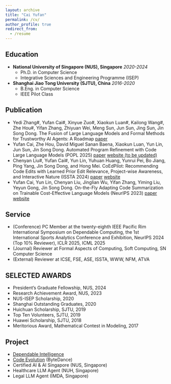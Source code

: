 ```yaml
---
layout: archive
title: "Cai Yufan"
permalink: /cv/
author_profile: true
redirect_from:
  - /resume
---
```

## Education
- **National University of Singapore (NUS), Singapore** *2020-2024*
  - Ph.D. in Computer Science
  - Integrative Sciences and Engineering Programme (ISEP)
- **Shanghai Jiao Tong University (SJTU), China** *2016-2020*
  - B.Eng. in Computer Science
  - IEEE Pilot Class

## Publication
- Yedi Zhang#, Yufan Cai#, Xinyue Zuo#, Xiaokun Luan#, Kailong Wang#, Zhe Hou#, Yifan Zhang, Zhiyuan Wei, Meng Sun, Jun Sun, Jing Sun, Jin Song Dong. The Fusion of Large Language Models and Formal Methods for Trustworthy AI Agents: A Roadmap [paper](https://arxiv.org/abs/2412.06512)
- Yufan Cai, Zhe Hou, David Miguel Sanan Baena, Xiaokun Luan, Yun Lin, Jun Sun, Jin Song Dong. Automated Program Refinement with Code Large Language Models (POPL 2025) [paper](https://dl.acm.org/doi/10.1145/3704905) [website (to be updated)](https://sites.google.com/view/refine4llm/) 
- Chenyan Liu#, Yufan Cai#, Yun Lin, Yuhuan Huang, Yunrui Pei, Bo Jiang, Ping Yang, Jin Song Dong, and Hong Mei. CoEdPilot: Recommending Code Edits with Learned Prior Edit Relevance, Project-wise Awareness, and Interactive Nature (ISSTA 2024) [paper](https://arxiv.org/abs/2408.01733) [website](https://sites.google.com/view/coedpilot/home)
- Yufan Cai, Yun Lin, Chenyan Liu, Jinglian Wu, Yifan Zhang, Yiming Liu, Yeyun Gong, Jin Song Dong. On-the-Fly Adapting Code Summarization on Trainable Cost-Effective Language Models (NeurIPS 2023) [paper](https://proceedings.neurips.cc/paper_files/paper/2023/hash/b16e6de5fbbdcb2df237aa66b302bc17-Abstract-Conference.html) [website](https://sites.google.com/view/adacom23/home)

## Service
- (Conference) PC Member at the twenty-eighth IEEE Pacific Rim International Symposium on Dependable Computing, the 1st International Sports Analytics Conference and Exhibition, NeurIPS 2024 (Top 10% Reviewer), ICLR 2025, ICML 2025
- (Journal) Reviewer at Formal Aspects of Computing, Soft Computing, SN Computer Science 
- (External) Reviewer at ICSE,  FSE,  ASE, ISSTA, WWW, NFM, ATVA

## SELECTED AWARDS  
- President’s Graduate Fellowship, NUS, 2024
- Research Achievement Award, NUS, 2023
- NUS-ISEP Scholarship, 2020
- Shanghai Outstanding Graduates, 2020
- Huichuan Scholarship, SJTU, 2019 
- Top Ten Volunteers, SJTU, 2019
- Huawei Scholarship, SJTU, 2018 
- Meritorious Award, Mathematical Contest in Modeling, 2017

## Project
- [Dependable Intelligence](https://www.depintel.com/)
- [Code Evolution](https://se-research.bytedance.com/publication/issta24/) (ByteDance)
- Certified AI & AI Singapore (NUS, Singapore)
- Healthcare LLM Agent (NUH, Singapore)
- Legal LLM Agent (IMDA, Singapore)
